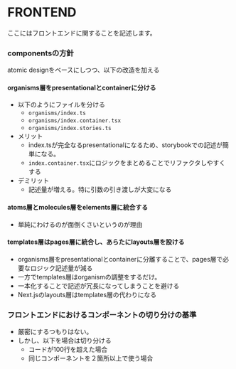 # FRONTEND
ここにはフロントエンドに関することを記述します。

### componentsの方針
atomic designをベースにしつつ、以下の改造を加える


#### organisms層をpresentationalとcontainerに分ける
- 以下のようにファイルを分ける
    - `organisms/index.ts`
    - `organisms/index.container.tsx`
    - `organisms/index.stories.ts`
- メリット
    - index.tsが完全なるpresentationalになるため、storybookでの記述が簡単になる。
    - `index.container.tsx`にロジックをまとめることでリファクタしやすくする
- デミリット
    - 記述量が増える。特に引数の引き渡しが大変になる


#### atoms層とmolecules層をelements層に統合する
- 単純にわけるのが面倒くさいというのが理由


#### templates層はpages層に統合し、あらたにlayouts層を設ける
- organisms層をpresentationalとcontainerに分離することで、pages層で必要なロジック記述量が減る
- 一方でtemplates層はorganismの調整をするだけ。
- 一本化することで記述が冗長になってしまうことを避ける
- Next.jsのlayouts層はtemplates層の代わりになる


### フロントエンドにおけるコンポーネントの切り分けの基準
- 厳密にするつもりはない。
- しかし、以下を場合は切り分ける
    - コードが100行を超えた場合
    - 同じコンポーネントを２箇所以上で使う場合
